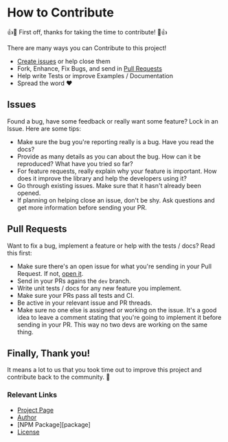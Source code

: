 How to Contribute
=================

:+1::tada: First off, thanks for taking the time to contribute! :tada::+1:


There are many ways you can Contribute to this project!

 - [Create issues][issues] or help close them
 - Fork, Enhance, Fix Bugs, and send in [Pull Requests][pr]
 - Help write Tests or improve Examples / Documentation
 - Spread the word :heart:



## Issues

Found a bug, have some feedback or really want some feature? Lock in an Issue. Here are some tips:

 - Make sure the bug you're reporting really is a bug. Have you read the docs?
 - Provide as many details as you can about the bug. How can it be reproduced? What have you tried so far?
 - For feature requests, really explain why your feature is important. How does it improve the library and help the developers using it?
 - Go through existing issues. Make sure that it hasn't already been opened.
 - If planning on helping close an issue, don't be shy. Ask questions and get more information before sending your PR.



## Pull Requests

Want to fix a bug, implement a feature or help with the tests / docs? Read this first:

 - Make sure there's an open issue for what you're sending in your Pull Request. If not, [open it][issues].
 - Send in your PRs agains the `dev` branch.
 - Write unit tests / docs for any new feature you implement.
 - Make sure your PRs pass all tests and CI.
 - Be active in your relevant issue and PR threads.
 - Make sure no one else is assigned or working on the issue. It's a good idea to leave a comment stating
   that you're going to implement it before sending in your PR. This way no two devs are working on the same
   thing.



## Finally, Thank you!

It means a lot to us that you took time out to improve this project and contribute back to the community. :tada:


### Relevant Links

 - [Project Page][github]
 - [Author][author]
 - [NPM Package][package]
 - [License][license]


  [github]:   https://github.com/angrykoala/gaucho
  [author]:   https://github.com/angrykoala
  [license]:  <https://github.com/angrykoala/gaucho/blob/master/LICENSE>

  [issues]:   #issues
  [pr]:       #pull-requests
